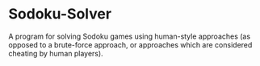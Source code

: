 # Sodoku-Solver
A program for solving Sodoku games using human-style approaches (as opposed to a brute-force approach, or approaches which are considered cheating by human players).
